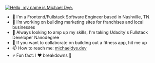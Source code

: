 [![Hello, my name is Michael Dye.](https://res.cloudinary.com/dz9tjef2b/image/upload/v1607811766/github/michael-dye-banner_rbh59m.jpg)](https://michaeldye.dev)

- 📍 I'm a Frontend/Fullstack Software Engineer based in Nashville, TN.
- 🔭 I’m working on building marketing sites for franchises and local businesses
- 🌱 Always looking to amp up my skills, I'm taking Udacity's Fullstack Developer Nanodegree
- 👯 If you want to collaborate on building out a fitness app, hit me up
- 📫 How to reach me: [michaeldye.dev](http://michaeldye.dev)
- ⚡ Fun fact: I ❤️ breakdowns 🎸
